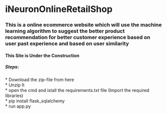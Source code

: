 # iNeuronOnlineRetailShop

<h3>This is a online ecommerce website which will use the machine learning algorithm to suggest the better product recommendation for better customer experience based on user past experience and based on user similarity</h3>
<h4>This Site is Under the Construction</h4>
<h5>Steps:</h5>
* Download the zip-file from here </br>
* Unzip It </br>
* open the cmd and istall the requirements.txt file (Import the required libraries) </br>
* pip install flask_sqlalchemy </br>
* run app.py
